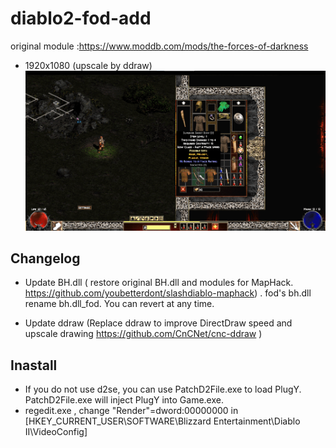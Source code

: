 # diablo2-fod-add

original module :https://www.moddb.com/mods/the-forces-of-darkness

* 1920x1080 (upscale by ddraw) 
![act1_01](img/screenshot_01.png)

## Changelog

* Update BH.dll ( restore original BH.dll and modules for MapHack. https://github.com/youbetterdont/slashdiablo-maphack) . fod's bh.dll rename bh.dll_fod. You can revert at any time.

* Update ddraw (Replace ddraw to improve DirectDraw speed and upscale drawing https://github.com/CnCNet/cnc-ddraw )


## Inastall

* If you do not use d2se, you can use PatchD2File.exe to load PlugY. PatchD2File.exe will inject PlugY into Game.exe.
* regedit.exe , change  "Render"=dword:00000000 in  [HKEY_CURRENT_USER\SOFTWARE\Blizzard Entertainment\Diablo II\VideoConfig] 
